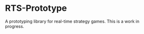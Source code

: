 RTS-Prototype
=============

A prototyping library for real-time strategy games. This is a work in progress.
